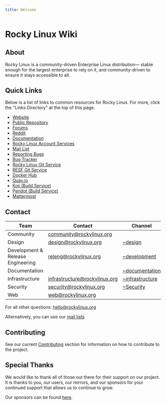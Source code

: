 ```yaml
---
title: Welcome
---
```


# Rocky Linux Wiki

## About

Rocky Linux is a community-driven Enterprise Linux distribution—
stable enough for the largest enterprise to rely on it, and community-driven to ensure it stays accessible to all.


## Quick Links

Below is a list of links to common resources for Rocky Linux. For more, click the "Links Directory" at the top of this page.

* [Website](https://rockylinux.org/)
* [Public Repository](https://dl.rockylinux.org)
* [Forums](https://forums.rockylinux.org/)
* [Reddit](https://reddit.com/r/rockylinux)
* [Documentation](https://docs.rockylinux.org/)
* [Rocky Linux Account Services](https://accounts.rockylinux.org)
* [Mail List](https://lists.resf.org)
* [Reporting Bugs](rocky/bugs.md)
* [Bug Tracker](https://bugs.rockylinux.org)
* [Rocky Linux Git Service](https://git.rockylinux.org)
* [RESF Git Service](https://git.resf.org)
* [Docker Hub](https://hub.docker.com/u/rockylinux)
* [Quay.io](https://quay.io/organization/rockylinux)
* [Koji (Build Service)](https://koji.rockylinux.org)
* [Peridot (Build Service)](https://peridot.build.resf.org/)
* [Mattermost](https://chat.rockylinux.org)

## Contact

| Team                               | Contact                         | Channel                                                                            |
|------------------------------------|---------------------------------|------------------------------------------------------------------------------------|
| Community                          | community@rockylinux.org        |                                                                                    |
| Design                             | design@rockylinux.org           | [~design](https://chat.rockylinux.org/rocky-linux/channels/design )                |
| Development & Release Engineering  | releng@rockylinux.org           | [~development](https://chat.rockylinux.org/rocky-linux/channels/development)       |
| Documentation                      |                                 | [~documentation](https://chat.rockylinux.org/rocky-linux/channels/documentation)   |
| Infrastructure                     | infrastructure@rockylinux.org   | [~infrastructure](https://chat.rockylinux.org/rocky-linux/channels/infrastructure) |
| Security                           | security@rockylinux.org         | [~Security](https://chat.rockylinux.org/rocky-linux/channels/security)             |
| Web                                | web@rockylinux.org              |                                                                                    |

For all other questions: hello@rockylinux.org

Alternatively, you can use our [mail lists](https://lists.resf.org)

## Contributing

See our current [Contributing](contributing) section for information on how to contribute to the project.

## Special Thanks

We would like to thank all of those out there for their support on our project. It is thanks to you, our users, our mirrors, and our sponsors for your continued support that allows us to continue to grow. 

Our sponsors can be found [here](https://rockylinux.org/sponsors).
